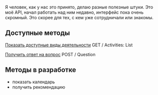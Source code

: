 Я человек, как у нас это принято, делаю разные полезные штуки. Это моё API, начал работать над ним недавно, интерфейс пока очень скромный. Это скорее для тех, с кем уже сотрудничали или знакомы.


## Доступные методы

[Показать доступные виды деятельности](https://github.com/DeadBlackBirdTrills/deadblackbirdtrills.github.io/wiki) 
GET / Activities: List

[Получить ответ на вопрос](https://t.me/konstantinfedorov) 
POST / Question


## Методы в разработке

* показать календарь
* получить рекомендацию
